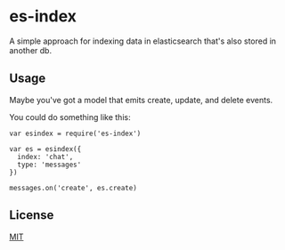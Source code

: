 # es-index

A simple approach for indexing data in elasticsearch that's also stored in another db.

## Usage

Maybe you've got a model that emits create, update, and delete events.

You could do something like this:

```
var esindex = require('es-index')

var es = esindex({
  index: 'chat',
  type: 'messages'
})

messages.on('create', es.create)
```

## License

[MIT](LICENSE.md)